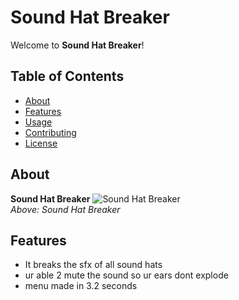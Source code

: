 # Sound Hat Breaker

Welcome to **Sound Hat Breaker**! 

## Table of Contents
- [About](#about)
- [Features](#features)
- [Usage](#usage)
- [Contributing](#contributing)
- [License](#license)

## About

**Sound Hat Breaker** 
![Sound Hat Breaker](https://cdn.discordapp.com/attachments/1340842915563573360/1346683428250320946/image.png?ex=67c9142d&is=67c7c2ad&hm=16427a553e8591534f85b4d54ec3544dec1062c57943a064b4f0523c76f9a731&)  
_Above: Sound Hat Breaker_

## Features

- It breaks the sfx of all sound hats
- ur able 2 mute the sound so ur ears dont explode
- menu made in 3.2 seconds

